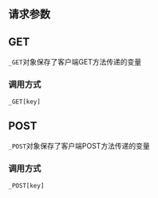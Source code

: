 ## 请求参数

## GET
`_GET`对象保存了客户端GET方法传递的变量

### 调用方式
`_GET[key]`

## POST
`_POST`对象保存了客户端POST方法传递的变量

### 调用方式
`_POST[key]`